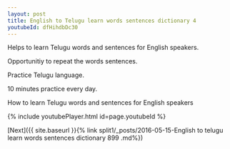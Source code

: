 ```yaml
---
layout: post
title: English to Telugu learn words sentences dictionary 4 
youtubeId: dfHihdbDc30
---
```

 
 
Helps to learn Telugu words and sentences for English speakers.

Opportunitiy to repeat the words sentences. 

Practice Telugu language. 
 
10 minutes practice every day. 
 
How to learn Telugu words and sentences for English speakers 
 
{% include youtubePlayer.html id=page.youtubeId %}
 
 
[Next]({{ site.baseurl }}{% link  split1/_posts/2016-05-15-English to telugu learn words sentences dictionary 899 .md%})
 
